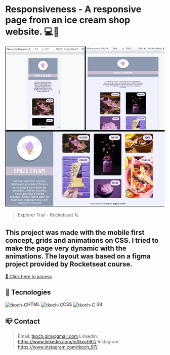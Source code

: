 # Responsiveness - A responsive page from an ice cream shop website. 💻📱

![preview](/github/preview.png)

>Explorer Trail - Rocketseat 🪐
## This project was made with the mobile first concept, grids and animations on CSS. I tried to make the page very dynamic with the animations. The layout was based on a figma project provided by Rocketseat course.

[🔗 Click here to access](https://tkoch97.github.io/icecream.store)

## 🔧 Tecnologies

<img align="center" alt="tkoch-C" height="30" width="40" src="https://cdn.jsdelivr.net/gh/devicons/devicon/icons/html5/html5-original.svg" />HTML <img align="center" alt="tkoch-C" height="30" width="40" src="https://cdn.jsdelivr.net/gh/devicons/devicon/icons/css3/css3-original.svg" />CSS <img align="center" alt="tkoch-C" height="30" width="40" src="https://cdn.jsdelivr.net/gh/devicons/devicon/icons/git/git-original.svg" /> Git



## 📪 Contact


>Email: tkoch.gim@gmail.com
>Linkedin: https://www.linkedin.com/in/tkoch97/
>Instagram: https://www.instagram.com/tkoch_97/